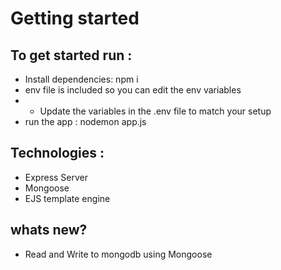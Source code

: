 # Getting started 

## To get started run : 
-  Install dependencies: npm i
- env file is included so you can edit the env variables
- - Update the variables in the .env file to match your setup 
- run the app : nodemon app.js

## Technologies : 
- Express Server
- Mongoose 
- EJS  template engine 

## whats new?
 - Read and Write to mongodb using Mongoose